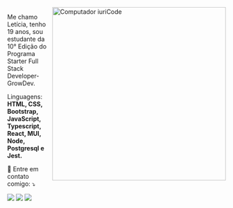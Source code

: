 <img src="https://raw.githubusercontent.com/MicaelliMedeiros/micaellimedeiros/master/image/computer-illustration.png" min-width="400px" max-width="400px" width="400px" align="right" alt="Computador iuriCode">

<p align="left"> 
Me chamo Letícia, tenho 19 anos, sou estudante da 10° Edição do Programa Starter Full Stack Developer-GrowDev.
</p>

<p align="left">
  Linguagens: <strong>HTML, CSS, Bootstrap, JavaScript, Typescript, React, MUI, Node, Postgresql e Jest.</strong>
</p>


<p align="left">
  💌 Entre em contato comigo: ⤵️
</p>

<p align="left">
  <a href="#" alt="Gmail">
  <a href = "mailto:leticiarutsatz099@gmail.com"><img src="https://img.shields.io/badge/-Gmail-%23333?style=for-the-badge&logo=microsoft&logoColor=white" target="_blank"></a>

  <a href="#" alt="Linkedin">
  <a href="https://www.linkedin.com/in/leticia-rutsatz-21ab801b1/" target="_blank"><img src="https://img.shields.io/badge/-LinkedIn-%230077B5?style=for-the-badge&logo=linkedin&logoColor=white" target="_blank"></a>

  <a href="#" alt="Instagram">
  <a href="https://www.instagram.com/lleticiarutsatz/" target="_blank"><img src="https://img.shields.io/badge/-Instagram-%23E4405F?style=for-the-badge&logo=instagram&logoColor=white" target="_blank"></a>
</p>  
